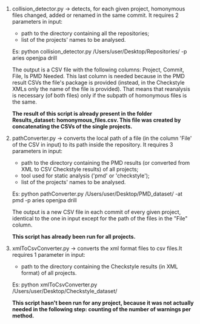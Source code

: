 1. collision_detector.py -> detects, for each given project, homonymous files changed, added or renamed in the same commit. It requires 2 parameters in input:
   - path to the directory containing all the repositories;
   - list of the projects' names to be analysed.
   
   Es: python collision_detector.py /Users/user/Desktop/Repositories/ -p aries openjpa drill
   
   The output is a CSV file with the following columns: Project, Commit, File, Is PMD Needed. This last column is needed because in the PMD result CSVs the file's package is provided (instead, in the Checkstyle XMLs only the name of the file is provided). That means that reanalysis is necessary (of both files) only if the subpath of homonymous files is the same.
   
   **The result of this script is already present in the folder Results_dataset: homonymous_files.csv. This file was created by concatenating the CSVs of the single projects.**

2. pathConverter.py -> converts the local path of a file (in the column 'File' of the CSV in input) to its path inside the repository. It requires 3 parameters in input:
   - path to the directory containing the PMD results (or converted from XML to CSV Checkstyle results) of all projects;
   - tool used for static analysis ('pmd' or 'checkstyle');
   - list of the projects' names to be analysed.
   
   Es: python pathConverter.py /Users/user/Desktop/PMD_dataset/ -at pmd -p aries openjpa drill
   
   The output is a new CSV file in each commit of every given project, identical to the one in input except for the path of the files in the "File" column.
   
   **This script has already been run for all projects.**
   
3. xmlToCsvConverter.py -> converts the xml format files to csv files.It requires 1 parameter in input:
   - path to the directory containing the Checkstyle results (in XML format) of all projects.
   
   Es: python xmlToCsvConverter.py /Users/user/Desktop/Checkstyle_dataset/
   
   **This script hasn't been run for any project, because it was not actually needed in the following step: counting of the number of warnings per method.**
